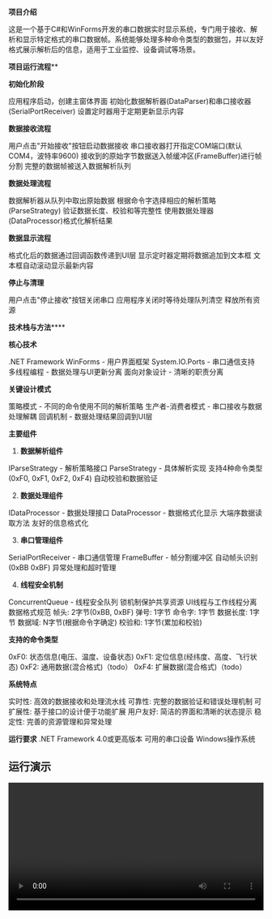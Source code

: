 ****项目介绍****

这是一个基于C#和WinForms开发的串口数据实时显示系统，专门用于接收、解析和显示特定格式的串口数据帧。系统能够处理多种命令类型的数据包，并以友好格式展示解析后的信息，适用于工业监控、设备调试等场景。

**项目运行流程****

**初始化阶段**

应用程序启动，创建主窗体界面
初始化数据解析器(DataParser)和串口接收器(SerialPortReceiver)
设置定时器用于定期更新显示内容

**数据接收流程**

用户点击"开始接收"按钮启动数据接收
串口接收器打开指定COM端口(默认COM4，波特率9600)
接收到的原始字节数据送入帧缓冲区(FrameBuffer)进行帧分割
完整的数据帧被送入数据解析队列

**数据处理流程**

数据解析器从队列中取出原始数据
根据命令字选择相应的解析策略(ParseStrategy)
验证数据长度、校验和等完整性
使用数据处理器(DataProcessor)格式化解析结果

**数据显示流程**

格式化后的数据通过回调函数传递到UI层
显示定时器定期将数据追加到文本框
文本框自动滚动显示最新内容

**停止与清理**

用户点击"停止接收"按钮关闭串口
应用程序关闭时等待处理队列清空
释放所有资源

**技术栈与方法******

**核心技术**

.NET Framework WinForms - 用户界面框架
System.IO.Ports - 串口通信支持
多线程编程 - 数据处理与UI更新分离
面向对象设计 - 清晰的职责分离

**关键设计模式**

策略模式 - 不同的命令使用不同的解析策略
生产者-消费者模式 - 串口接收与数据处理解耦
回调机制 - 数据处理结果回调到UI层

****主要组件****

1. **数据解析组件**

IParseStrategy - 解析策略接口
ParseStrategy - 具体解析实现
支持4种命令类型(0xF0, 0xF1, 0xF2, 0xF4)
自动校验和数据验证

2. **数据处理组件**

IDataProcessor - 数据处理接口
DataProcessor - 数据格式化显示
大端序数据读取方法
友好的信息格式化

3. **串口管理组件**

SerialPortReceiver - 串口通信管理
FrameBuffer - 帧分割缓冲区
自动帧头识别(0xBB 0xBF)
异常处理和超时管理

4. **线程安全机制**

ConcurrentQueue - 线程安全队列
锁机制保护共享资源
UI线程与工作线程分离
数据格式规范
帧头: 2字节(0xBB, 0xBF)
弹号: 1字节
命令字: 1字节
数据长度: 1字节
数据域: N字节(根据命令字确定)
校验和: 1字节(累加和校验)

****支持的命令类型****

0xF0: 状态信息(电压、温度、设备状态)
0xF1: 定位信息(经纬度、高度、飞行状态)
0xF2: 通用数据(混合格式)（todo）
0xF4: 扩展数据(混合格式)（todo）

****系统特点****

实时性: 高效的数据接收和处理流水线
可靠性: 完整的数据验证和错误处理机制
可扩展性: 基于接口的设计便于功能扩展
用户友好: 简洁的界面和清晰的状态提示
稳定性: 完善的资源管理和异常处理

****运行要求****
.NET Framework 4.0或更高版本
可用的串口设备
Windows操作系统

## 运行演示
<video src="(https://github.com/k1ki-bit/SerialDataDisplay/blob/master/SDP.mp4)" controls width="100%"></video>
